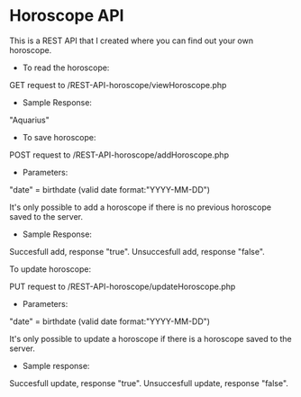 # Horoscope API
This is a REST API that I created where you can find out your own horoscope.

* To read the horoscope:

GET request to /REST-API-horoscope/viewHoroscope.php

* Sample Response:

"Aquarius"

* To save horoscope:

POST request to /REST-API-horoscope/addHoroscope.php

* Parameters:

"date" = birthdate (valid date format:"YYYY-MM-DD")

It's only possible to add a horoscope if there is no previous horoscope saved to the server.

* Sample Response:

Succesfull add, response "true". Unsuccesfull add, response "false".

To update horoscope:

PUT request to /REST-API-horoscope/updateHoroscope.php

* Parameters:

"date" = birthdate (valid date format:"YYYY-MM-DD")

It's only possible to update a horoscope if there is a horoscope saved to the server.

* Sample response:

Succesfull update, response "true". Unsuccesfull update, response "false".
